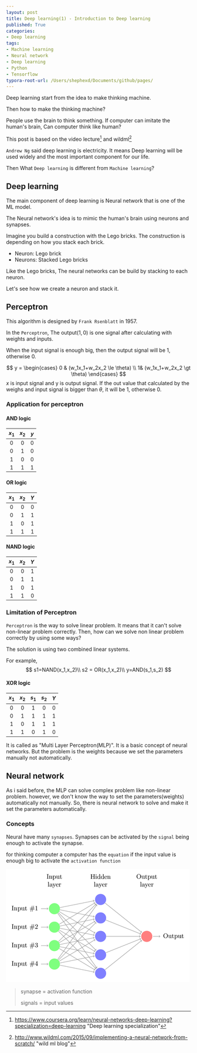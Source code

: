 ```yaml
---
layout: post
title: Deep learning(1) - Introduction to Deep learning
published: True
categories:
- Deep learning
tags:
- Machine learning
- Neural network
- Deep learning
- Python
- Tensorflow
typora-root-url: /Users/shephexd/Documents/github/pages/
---
```




Deep learning start from the idea to make thinking machine.

Then how to make the thinking machine?

People use the brain to think something. If computer can imitate the human's brain, Can computer think like human?

<!--more-->

This post is based on the video lecture[^1] and wildml[^2]







`Andrew Ng` said deep learning is electricity. It means Deep learning will be used widely and the most important component for our life.



Then What `Deep learning` is different from `Machine learning`?

  

## Deep learning

The main component of deep learning is Neural network that is one of the ML model.

The Neural network's idea is to mimic the human's brain using neurons and synapses. 



Imagine you build a construction with the Lego bricks. The construction is depending on how you stack each brick.



-   Neuron: Lego brick
-   Neurons: Stacked Lego bricks



Like the Lego bricks, The neural networks can be build by stacking to each neuron.

Let's see how we create a neuron and stack it.





## Perceptron

This algorithm is designed by `Frank Rsenblatt` in 1957. 



In the `Perceptron`, The output$(1,0)$ is one signal after calculating with weights and inputs. 

When the input signal is enough big, then the output signal will be 1, otherwise 0.


$$
y = 
\begin{cases}
0 & (w_1x_1+w_2x_2 \le \theta)
\\
1& (w_1x_1+w_2x_2 \gt \theta)
\end{cases}
$$
$x$ is input signal and y is output signal. If the out value that calculated by the weighs and input signal is bigger than $\theta$, it will be 1, otherwise 0. 



### Application for perceptron



#### AND logic

| $x_1$ | $x_2$ | $y$  |
| :---: | :---: | :--: |
|   0   |   0   |  0   |
|   0   |   1   |  0   |
|   1   |   0   |  0   |
|   1   |   1   |  1   |



#### OR logic

| $x_1$ | $x_2$ | $Y$  |
| :---: | :---: | :--: |
|   0   |   0   |  0   |
|   0   |   1   |  1   |
|   1   |   0   |  1   |
|   1   |   1   |  1   |



#### NAND logic

| $x_1$ | $x_2$ | $Y$  |
| :---: | :---: | :--: |
|   0   |   0   |  1   |
|   0   |   1   |  1   |
|   1   |   0   |  1   |
|   1   |   1   |  0   |





### Limitation of Perceptron

`Perceptron` is the way to solve linear problem. It means that it can't solve non-linear problem correctly. Then, how can we solve non linear problem correctly by using some ways?

The solution is using two combined linear systems.



For example,
$$
s1=NAND(x_1,x_2)\\
s2 = OR(x_1,x_2)\\
y=AND(s_1,s_2)
$$


#### XOR logic

| $x_1$ | $x_2$ | $s_1$ | $s_2$ | $Y$  |
| :---: | :---: | :---: | :---: | :--: |
|   0   |   0   |   1   |   0   |  0   |
|   0   |   1   |   1   |   1   |  1   |
|   1   |   0   |   1   |   1   |  1   |
|   1   |   1   |   0   |   1   |  0   |



It is called as "Multi Layer Perceptron(MLP)". It is a basic concept of neural networks. But the problem is the weights because we set the parameters manually not automatically.





## Neural network

As i said before, the MLP can solve complex problem like non-linear problem. however, we don't know the way to set the parameters(weights) automatically not manually. So, there is neural network to solve and make it set the parameters automatically.





### Concepts

Neural have many `synapses`. Synapses can be activated by the `signal` being enough to activate the synapse.

for thinking computer a computer has the `equation` if the input value is enough big to activate the `activation function`



![neural-network](/assets/images/articles/DeepLearning/neural-network.png)



> synapse = activation function  
>
> signals = input values







[^1]: https://www.coursera.org/learn/neural-networks-deep-learning?specialization=deep-learning	"Deep learning specialization"
[^2]: http://www.wildml.com/2015/09/implementing-a-neural-network-from-scratch/	"wild ml blog"

